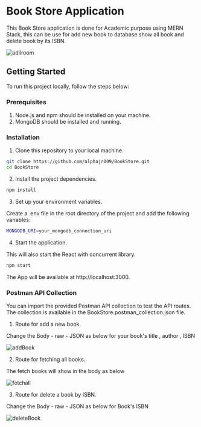 
# Book Store Application

This Book Store application is done for Academic purpose using MERN Stack, this can be use for add new book to database show all book and delete book by its ISBN.

![adilroom](https://i.imgur.com/QAd09la.png)


## Getting Started

To run this project locally, follow the steps below:

### Prerequisites

1. Node.js and npm should be installed on your machine.
2. MongoDB should be installed and running.

### Installation

1. Clone this repository to your local machine.

```bash
git clone https://github.com/alphajr009/BookStore.git
cd BookStore
```

2. Install the project dependencies.

```bash
npm install
```

3. Set up your environment variables.

Create a .env file in the root directory of the project and add the following variables:

```bash
MONGODB_URI=your_mongodb_connection_uri
```

4. Start the application.

This will also start the React with concurrent library.

```bash
npm start
```

The App will be available at http://localhost:3000.




### Postman API Collection

You can import the provided Postman API collection to test the API routes. The collection is available in the BookStore.postman_collection.json file.


1. Route for add a new book.

Change the Body - raw - JSON as below for your book's title , author , ISBN 

![addBook](https://i.imgur.com/o8JiYFj.png)

2. Route for fetching all books.

The fetch books will show in the body as below

![fetchall](https://i.imgur.com/9gumG7r.png)


3. Route for delete a book by ISBN.

Change the Body - raw - JSON as below for Book's ISBN 

![deleteBook](https://i.imgur.com/lSXr6dw.png)


